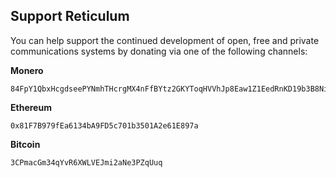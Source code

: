 ## Support Reticulum
You can help support the continued development of open, free and private communications systems by donating via one of the following channels:

**Monero**
```
84FpY1QbxHcgdseePYNmhTHcrgMX4nFfBYtz2GKYToqHVVhJp8Eaw1Z1EedRnKD19b3B8NiLCGVxzKV17UMmmeEsCrPyA5w
```
**Ethereum**
```
0x81F7B979fEa6134bA9FD5c701b3501A2e61E897a
```
**Bitcoin**
```
3CPmacGm34qYvR6XWLVEJmi2aNe3PZqUuq
```
